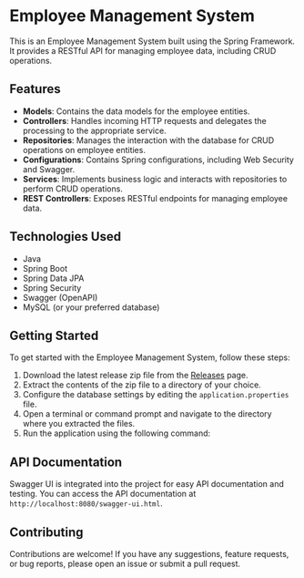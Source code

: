 # Employee Management System

This is an Employee Management System built using the Spring Framework. It provides a RESTful API for managing employee data, including CRUD operations.

## Features

- **Models**: Contains the data models for the employee entities.
- **Controllers**: Handles incoming HTTP requests and delegates the processing to the appropriate service.
- **Repositories**: Manages the interaction with the database for CRUD operations on employee entities.
- **Configurations**: Contains Spring configurations, including Web Security and Swagger.
- **Services**: Implements business logic and interacts with repositories to perform CRUD operations.
- **REST Controllers**: Exposes RESTful endpoints for managing employee data.

## Technologies Used

- Java
- Spring Boot
- Spring Data JPA
- Spring Security
- Swagger (OpenAPI)
- MySQL (or your preferred database)

## Getting Started

To get started with the Employee Management System, follow these steps:

1. Download the latest release zip file from the [Releases](https://github.com/jackson1404/employee-management-system/releases) page.
2. Extract the contents of the zip file to a directory of your choice.
3. Configure the database settings by editing the `application.properties` file.
4. Open a terminal or command prompt and navigate to the directory where you extracted the files.
5. Run the application using the following command:


## API Documentation

Swagger UI is integrated into the project for easy API documentation and testing. You can access the API documentation at `http://localhost:8080/swagger-ui.html`.

## Contributing

Contributions are welcome! If you have any suggestions, feature requests, or bug reports, please open an issue or submit a pull request.



